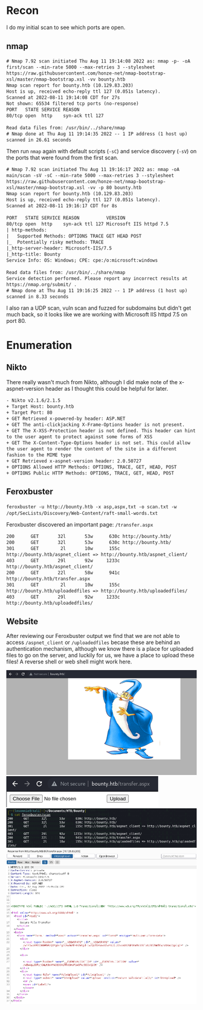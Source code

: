 # Recon

I do my initial scan to see which ports are open.

## nmap
```
# Nmap 7.92 scan initiated Thu Aug 11 19:14:08 2022 as: nmap -p- -oA first/scan --min-rate 5000 --max-retries 3 --stylesheet https://raw.githubusercontent.com/honze-net/nmap-bootstrap-xsl/master/nmap-bootstrap.xsl -vv bounty.htb
Nmap scan report for bounty.htb (10.129.83.203)
Host is up, received echo-reply ttl 127 (0.051s latency).
Scanned at 2022-08-11 19:14:08 CDT for 27s
Not shown: 65534 filtered tcp ports (no-response)
PORT   STATE SERVICE REASON
80/tcp open  http    syn-ack ttl 127

Read data files from: /usr/bin/../share/nmap
# Nmap done at Thu Aug 11 19:14:35 2022 -- 1 IP address (1 host up) scanned in 26.61 seconds
```

Then run `nmap` again with default scripts (`-sC`) and service discovery (`-sV`) on the ports that were found from the first scan.

```
# Nmap 7.92 scan initiated Thu Aug 11 19:16:17 2022 as: nmap -oA main/scan -sV -sC --min-rate 5000 --max-retries 3 --stylesheet https://raw.githubusercontent.com/honze-net/nmap-bootstrap-xsl/master/nmap-bootstrap.xsl -vv -p 80 bounty.htb
Nmap scan report for bounty.htb (10.129.83.203)
Host is up, received echo-reply ttl 127 (0.051s latency).
Scanned at 2022-08-11 19:16:17 CDT for 8s

PORT   STATE SERVICE REASON          VERSION
80/tcp open  http    syn-ack ttl 127 Microsoft IIS httpd 7.5
| http-methods: 
|   Supported Methods: OPTIONS TRACE GET HEAD POST
|_  Potentially risky methods: TRACE
|_http-server-header: Microsoft-IIS/7.5
|_http-title: Bounty
Service Info: OS: Windows; CPE: cpe:/o:microsoft:windows

Read data files from: /usr/bin/../share/nmap
Service detection performed. Please report any incorrect results at https://nmap.org/submit/ .
# Nmap done at Thu Aug 11 19:16:25 2022 -- 1 IP address (1 host up) scanned in 8.33 seconds
```

I also ran a UDP scan, vuln scan and fuzzed for subdomains but didn't get much back, so it looks like we are working with Microsoft IIS httpd 7.5 on port 80.

# Enumeration

## Nikto

There really wasn't much from Nikto, although I did make note of the x-aspnet-version header as I thought this could be helpful for later.

```
- Nikto v2.1.6/2.1.5
+ Target Host: bounty.htb
+ Target Port: 80
+ GET Retrieved x-powered-by header: ASP.NET
+ GET The anti-clickjacking X-Frame-Options header is not present.
+ GET The X-XSS-Protection header is not defined. This header can hint to the user agent to protect against some forms of XSS
+ GET The X-Content-Type-Options header is not set. This could allow the user agent to render the content of the site in a different fashion to the MIME type
+ GET Retrieved x-aspnet-version header: 2.0.50727
+ OPTIONS Allowed HTTP Methods: OPTIONS, TRACE, GET, HEAD, POST 
+ OPTIONS Public HTTP Methods: OPTIONS, TRACE, GET, HEAD, POST 
```

## Feroxbuster

`feroxbuster -u http://bounty.htb -x asp,aspx,txt -o scan.txt -w /opt/SecLists/Discovery/Web-Content/raft-small-words.txt`

Feroxbuster discovered an important page: `/transfer.aspx`

```
200      GET       32l       53w      630c http://bounty.htb/
200      GET       32l       53w      630c http://bounty.htb/
301      GET        2l       10w      155c http://bounty.htb/aspnet_client => http://bounty.htb/aspnet_client/
403      GET       29l       92w     1233c http://bounty.htb/aspnet_client/
200      GET       22l       58w      941c http://bounty.htb/transfer.aspx
301      GET        2l       10w      155c http://bounty.htb/uploadedfiles => http://bounty.htb/uploadedfiles/
403      GET       29l       92w     1233c http://bounty.htb/uploadedfiles/
```

## Website

After reviewing our Feroxbuster output we find that we are not able to access `/aspnet_client` or `/uploadedfiles` becase these are behind an authentication mechanism, although we know there is a place for uploaded files to go on the server, and luckily for us, we have a place to upload these files! A reverse shell or web shell might work here.

![c7db5922379f00c11633ca28283f47c1.png](../_resources/c7db5922379f00c11633ca28283f47c1.png)
![d08887692cb3aec0d543cecf8896eb16.png](../_resources/d08887692cb3aec0d543cecf8896eb16.png)
![727e4b5606120e0d860feda94cab9322.png](../_resources/727e4b5606120e0d860feda94cab9322.png)
![c8a0026dbcf48a971997ff6be025b59f.png](../_resources/c8a0026dbcf48a971997ff6be025b59f.png)